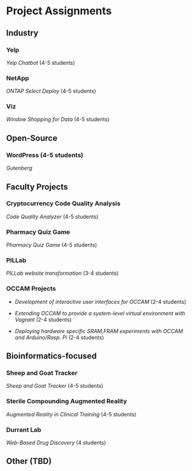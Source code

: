 # Project Assignments

## Industry 

### Yelp

_Yelp Chatbot_ (4-5 students)

### NetApp

_ONTAP Select Deploy_ (4-5 students)

### Viz

_Window Shopping for Data_ (4-5 students)

## Open-Source

### WordPress (4-5 students)

_Gutenberg_  

## Faculty Projects

### Cryptocurrency Code Quality Analysis

_Code Quality Analyzer_ (4-5 students)

### Pharmacy Quiz Game

_Pharmacy Quiz Game_ (4-5 students)

### PILLab 

_PILLab website transformation_ (3-4 students)

### OCCAM Projects

* _Development of interactive user interfaces for OCCAM_ (2-4 students)

* _Extending OCCAM to provide a system-level virtual environment with Vagrant_ (2-4 students)

* _Deploying hardware specific SRAM,FRAM experiments with OCCAM and Arduino/Rasp. Pi_ (2-4 students)

## Bioinformatics-focused

### Sheep and Goat Tracker 

_Sheep and Goat Tracker_ (4-5 students)

### Sterile Compounding Augmented Reality

_Augmented Reality in Clinical Training_ (4-5 students)

### Durrant Lab

_Web-Based Drug Discovery_ (4 students)
 
## Other (TBD)